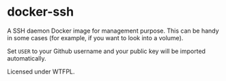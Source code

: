 # docker-ssh

A SSH daemon Docker image for management purpose. This can be handy in some cases (for example, if you want to look into a volume).

Set `USER` to your Github username and your public key will be imported automatically.

Licensed under WTFPL. 
